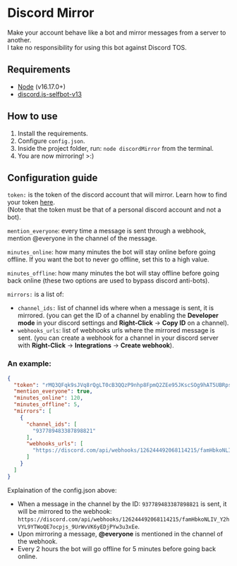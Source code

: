 # Discord Mirror
Make your account behave like a bot and mirror messages from a server to another.\
I take no responsibility for using this bot against Discord TOS.

## Requirements
- [Node](https://nodejs.org/en/download/) (v16.17.0+)
- [discord.js-selfbot-v13](https://www.npmjs.com/package/discord.js-selfbot-v13)

## How to use
1. Install the requirements.
2. Configure `config.json`.
3. Inside the project folder, run: `node discordMirror` from the terminal.
4. You are now mirroring! >:)

## Configuration guide
`token:` is the token of the discord account that will mirror. Learn how to find your token [here](https://www.androidauthority.com/get-discord-token-3149920/).\
(Note that the token must be that of a personal discord account and not a bot).

`mention_everyone`: every time a message is sent through a webhook, mention @everyone in the channel of the message.

`minutes_online`: how many minutes the bot will stay online before going offline. If you want the bot to never go offline, set this to a high value.

`minutes_offline`: how many minutes the bot will stay offline before going back online (these two options are used to bypass discord anti-bots).

`mirrors:` is a list of:
- `channel_ids:` list of channel ids where when a message is sent, it is mirrored. (you can get the ID of a channel by enabling the **Developer mode** in your discord settings and **Right-Click** -> **Copy ID** on a channel).
- `webhooks_urls`: list of webhooks urls where the mirrored message is sent. (you can create a webhook for a channel in your discord server with **Right-Click** -> **Integrations** -> **Create webhook**).

### An example:
```json
{
  "token": "rMQ3QFqk9sJVq8rQgLT0cB3QQzP9nhp8FpmQ2ZEe95JKscSOg9hAT5UBRps13rODuIUSeg",
  "mention_everyone": true,
  "minutes_online": 120,
  "minutes_offline": 5,
  "mirrors": [
    {
      "channel_ids": [
        "937789483387898821"
      ],
      "webhooks_urls": [
        "https://discord.com/api/webhooks/126244492068114215/famHbkoNLIV_Y2hVYL9YTWoQE7ocpjs_9UrWvVK6yEDjPYw3u3xEe"
      ]
    }
  ]
}
```
Explaination of the config.json above:
- When a message in the channel by the ID: `937789483387898821` is sent, it will be mirrored to the webhook: `https://discord.com/api/webhooks/126244492068114215/famHbkoNLIV_Y2hVYL9YTWoQE7ocpjs_9UrWvVK6yEDjPYw3u3xEe`.
- Upon mirroring a message, **@everyone** is mentioned in the channel of the webhook.
- Every 2 hours the bot will go offline for 5 minutes before going back online.